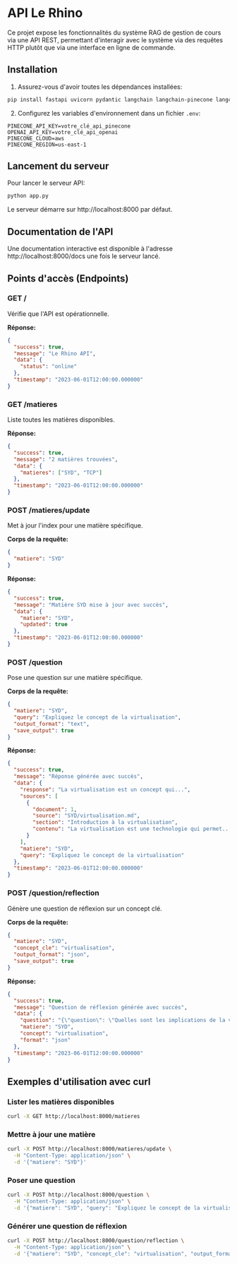 # API Le Rhino

Ce projet expose les fonctionnalités du système RAG de gestion de cours via une API REST, permettant d'interagir avec le système via des requêtes HTTP plutôt que via une interface en ligne de commande.

## Installation

1. Assurez-vous d'avoir toutes les dépendances installées:

```bash
pip install fastapi uvicorn pydantic langchain langchain-pinecone langchain-openai pinecone-client pdfplumber python-docx python-pptx odfpy PyPDF2==3.0.1 python-dotenv
```

2. Configurez les variables d'environnement dans un fichier `.env`:

```
PINECONE_API_KEY=votre_clé_api_pinecone
OPENAI_API_KEY=votre_clé_api_openai
PINECONE_CLOUD=aws
PINECONE_REGION=us-east-1
```

## Lancement du serveur

Pour lancer le serveur API:

```bash
python app.py
```

Le serveur démarre sur http://localhost:8000 par défaut.

## Documentation de l'API

Une documentation interactive est disponible à l'adresse http://localhost:8000/docs une fois le serveur lancé.

## Points d'accès (Endpoints)

### GET /

Vérifie que l'API est opérationnelle.

**Réponse:**
```json
{
  "success": true,
  "message": "Le Rhino API",
  "data": {
    "status": "online"
  },
  "timestamp": "2023-06-01T12:00:00.000000"
}
```

### GET /matieres

Liste toutes les matières disponibles.

**Réponse:**
```json
{
  "success": true,
  "message": "2 matières trouvées",
  "data": {
    "matieres": ["SYD", "TCP"]
  },
  "timestamp": "2023-06-01T12:00:00.000000"
}
```

### POST /matieres/update

Met à jour l'index pour une matière spécifique.

**Corps de la requête:**
```json
{
  "matiere": "SYD"
}
```

**Réponse:**
```json
{
  "success": true,
  "message": "Matière SYD mise à jour avec succès",
  "data": {
    "matiere": "SYD",
    "updated": true
  },
  "timestamp": "2023-06-01T12:00:00.000000"
}
```

### POST /question

Pose une question sur une matière spécifique.

**Corps de la requête:**
```json
{
  "matiere": "SYD",
  "query": "Expliquez le concept de la virtualisation",
  "output_format": "text",
  "save_output": true
}
```

**Réponse:**
```json
{
  "success": true,
  "message": "Réponse générée avec succès",
  "data": {
    "response": "La virtualisation est un concept qui...",
    "sources": [
      {
        "document": 1,
        "source": "SYD/virtualisation.md",
        "section": "Introduction à la virtualisation",
        "contenu": "La virtualisation est une technologie qui permet..."
      }
    ],
    "matiere": "SYD",
    "query": "Expliquez le concept de la virtualisation"
  },
  "timestamp": "2023-06-01T12:00:00.000000"
}
```

### POST /question/reflection

Génère une question de réflexion sur un concept clé.

**Corps de la requête:**
```json
{
  "matiere": "SYD",
  "concept_cle": "virtualisation",
  "output_format": "json",
  "save_output": true
}
```

**Réponse:**
```json
{
  "success": true,
  "message": "Question de réflexion générée avec succès",
  "data": {
    "question": "{\"question\": \"Quelles sont les implications de la virtualisation sur la sécurité des systèmes d'information?\", \"concepts_abordés\": [\"virtualisation\", \"sécurité\", \"isolation\", \"hyperviseur\"], \"niveau_difficulté\": \"avancé\", \"compétences_visées\": [\"analyse critique\", \"évaluation des risques\", \"conception sécurisée\"], \"éléments_réponse\": [\"Protection par isolation\", \"Vulnérabilités des hyperviseurs\", \"Gestion centralisée des politiques de sécurité\"]}",
    "matiere": "SYD",
    "concept": "virtualisation",
    "format": "json"
  },
  "timestamp": "2023-06-01T12:00:00.000000"
}
```

## Exemples d'utilisation avec curl

### Lister les matières disponibles
```bash
curl -X GET http://localhost:8000/matieres
```

### Mettre à jour une matière
```bash
curl -X POST http://localhost:8000/matieres/update \
  -H "Content-Type: application/json" \
  -d '{"matiere": "SYD"}'
```

### Poser une question
```bash
curl -X POST http://localhost:8000/question \
  -H "Content-Type: application/json" \
  -d '{"matiere": "SYD", "query": "Expliquez le concept de la virtualisation", "output_format": "text"}'
```

### Générer une question de réflexion
```bash
curl -X POST http://localhost:8000/question/reflection \
  -H "Content-Type: application/json" \
  -d '{"matiere": "SYD", "concept_cle": "virtualisation", "output_format": "json"}'
``` 